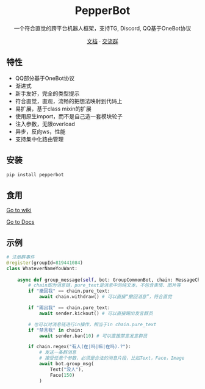 <h1 align="center">PepperBot</h1>

<p align="center">一个符合直觉的跨平台机器人框架，支持TG, Discord, QQ基于OneBot协议</p>

<p align="center">
<a href="https://ssmjae.github.io/PepperBot/">文档</a> · 
<a href="https://jq.qq.com/?_wv=1027&k=EPhcRRib">交流群</a>
</p>

## 特性
- QQ部分基于OneBot协议
- 渐进式
- 新手友好，完全的类型提示
- 符合直觉，直观，流畅的把想法映射到代码上
- 易扩展，基于class mixin的扩展
- 使用原生import，而不是自己造一套模块轮子
- 注入参数，无限overload
- 异步，反向ws，性能
- 支持集中化路由管理

## 安装
```bash
pip install pepperbot
```
## 食用
 [Go to wiki](https://github.com/SSmJaE/PepperBot/wiki)

 [Go to Docs](https://ssmjae.github.io/PepperBot/)

## 示例
```py
# 注册群事件
@register(groupId=819441084)
class WhateverNameYouWant:
    
    async def group_message(self, bot: GroupCommonBot, chain: MessageChain, sender: Sender):
        # chain即为消息链，pure_text是消息中的纯文本，不包含表情、图片等
        if "撤回我" == chain.pure_text:
            await chain.withdraw() # 可以直接“撤回消息”，符合直觉

        if "踢出我" == chain.pure_text:
            await sender.kickout() # 可以直接踢出发言群员

        # 也可以对消息链进行in操作，相当于in chain.pure_text
        if "禁言我" in chain:
            await sender.ban(10) # 可以直接禁言发言群员

        if chain.regex("有人(在|吗|嘛|在吗).?"):
            # 发送一条群消息
            # 接受任意个参数，必须是合法的消息片段，比如Text，Face，Image
            await bot.group_msg( 
                Text("没人"),
                Face(150)
            )
```
